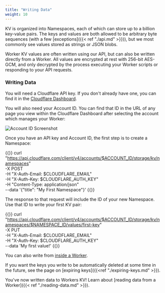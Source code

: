 ```yaml
---
title: "Writing Data"
weight: 10
---
```


KV is organized into Namespaces, each of which can
store up to a billion key-value pairs. The keys and values are both
allowed to be arbitrary byte sequences (with a few
[exceptions]({{< ref "./api.md" >}})), but we most commonly see values stored as
strings or JSON blobs.

Worker KV values are often written using our API, but can also be written
directly from a Worker. All values are encrypted at rest with 256-bit AES-GCM,
and only decrypted by the process executing your Worker scripts or responding to
your API requests.

### Writing Data

You will need a Cloudflare API key. If you don't already have one, you can
find it in the [Cloudflare Dashboard](https://support.cloudflare.com/hc/en-us/articles/200167836-Where-do-I-find-my-Cloudflare-API-key-).

You will also need your Account ID. You can find that ID in the URL of any
page you view within the Cloudflare Dashboard after selecting the account
which manages your Worker:

![Account ID Screenshot](/archive/static/account-id-url.png)

Once you have an API key and Account ID, the first step is to create a Namespace:

{{<highlight bash>}}
curl "https://api.cloudflare.com/client/v4/accounts/$ACCOUNT_ID/storage/kv/namespaces" \
-X POST \
-H "X-Auth-Email: $CLOUDFLARE_EMAIL" \
-H "X-Auth-Key: $CLOUDFLARE_AUTH_KEY" \
-H "Content-Type: application/json" \
--data '{"title": "My First Namespace"}'
{{</highlight>}}

The response to that request will include the ID of your new Namespace. Use
that ID to write your first KV pair:

{{<highlight bash>}}
curl "https://api.cloudflare.com/client/v4/accounts/$ACCOUNT_ID/storage/kv/namespaces/$NAMESPACE_ID/values/first-key" \
-X PUT \
-H "X-Auth-Email: $CLOUDFLARE_EMAIL" \
-H "X-Auth-Key: $CLOUDFLARE_AUTH_KEY" \
--data 'My first value!'
{{</highlight>}}

You can also write from [inside a Worker](/archive/kv/api/#write-value).

If you want the keys you write to be automatically deleted at some time in the
future, see the page on [expiring keys]({{<ref "./expiring-keys.md" >}}).

You've now written data to Workers KV! Learn about
[reading data from a Worker]({{< ref "./reading-data.md" >}}).
